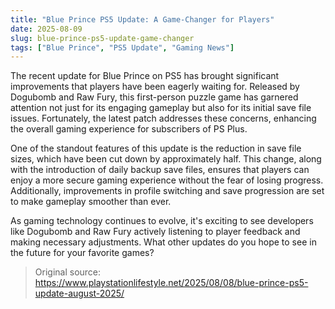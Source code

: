 ```yaml
---
title: "Blue Prince PS5 Update: A Game-Changer for Players"
date: 2025-08-09
slug: blue-prince-ps5-update-game-changer
tags: ["Blue Prince", "PS5 Update", "Gaming News"]
---
```


The recent update for Blue Prince on PS5 has brought significant improvements that players have been eagerly waiting for. Released by Dogubomb and Raw Fury, this first-person puzzle game has garnered attention not just for its engaging gameplay but also for its initial save file issues. Fortunately, the latest patch addresses these concerns, enhancing the overall gaming experience for subscribers of PS Plus.

One of the standout features of this update is the reduction in save file sizes, which have been cut down by approximately half. This change, along with the introduction of daily backup save files, ensures that players can enjoy a more secure gaming experience without the fear of losing progress. Additionally, improvements in profile switching and save progression are set to make gameplay smoother than ever.

As gaming technology continues to evolve, it's exciting to see developers like Dogubomb and Raw Fury actively listening to player feedback and making necessary adjustments. What other updates do you hope to see in the future for your favorite games?
> Original source: https://www.playstationlifestyle.net/2025/08/08/blue-prince-ps5-update-august-2025/